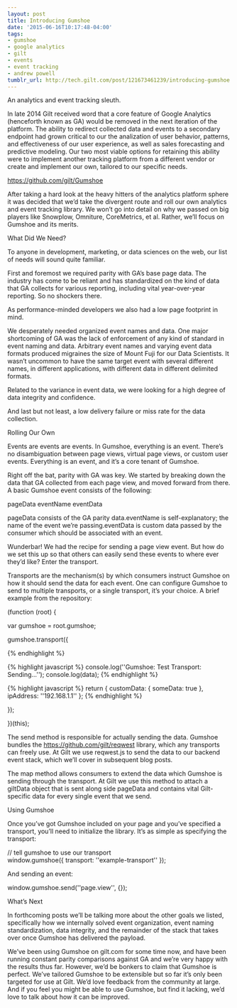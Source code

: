 ```yaml
---
layout: post
title: Introducing Gumshoe
date: '2015-06-16T10:17:48-04:00'
tags:
- gumshoe
- google analytics
- gilt
- events
- event tracking
- andrew powell
tumblr_url: http://tech.gilt.com/post/121673461239/introducing-gumshoe
---
```

An analytics and event tracking sleuth.

In late 2014 Gilt received word that a core feature of Google Analytics (henceforth known as GA) would be removed in the next iteration of the platform. The ability to redirect collected data and events to a secondary endpoint had grown critical to our the analization of user behavior, patterns, and effectiveness of our user experience, as well as sales forecasting and predictive modeling. Our two most viable options for retaining this ability were to implement another tracking platform from a different vendor or create and implement our own, tailored to our specific needs.

https://github.com/gilt/Gumshoe

After taking a hard look at the heavy hitters of the analytics platform sphere it was decided that we’d take the divergent route and roll our own analytics and event tracking library. We won’t go into detail on why we passed on big players like Snowplow, Omniture, CoreMetrics, et al. Rather, we’ll focus on Gumshoe and its merits.

What Did We Need?

To anyone in development, marketing, or data sciences on the web, our list of needs will sound quite familiar.

First and foremost we required parity with GA’s base page data. The industry has come to be reliant and has standardized on the kind of data that GA collects for various reporting, including vital year-over-year reporting. So no shockers there.

As performance-minded developers we also had a low page footprint in mind.

We desperately needed organized event names and data. One major shortcoming of GA was the lack of enforcement of any kind of standard in event naming and data. Arbitrary event names and varying event data formats produced migraines the size of Mount Fuji for our Data Scientists. It wasn’t uncommon to have the same target event with several different names, in different applications, with different data in different delimited formats.

Related to the variance in event data, we were looking for a high degree of data integrity and confidence.

And last but not least, a low delivery failure or miss rate for the data collection.

Rolling Our Own

Events are events are events. In Gumshoe, everything is an event. There’s no disambiguation between page views, virtual page views, or custom user events. Everything is an event, and it’s a core tenant of Gumshoe.

Right off the bat, parity with GA was key. We started by breaking down the data that GA collected from each page view, and moved forward from there. A basic Gumshoe event consists of the following:

pageData
eventName
eventData


pageData consists of the GA parity data.eventName is self-explanatory; the name of the event we’re passing.eventData is custom data passed by the consumer which should be associated with an event.

Wunderbar! We had the recipe for sending a page view event. But how do we set this up so that others can easily send these events to where ever they’d like? Enter the transport.

Transports are the mechanism(s) by which consumers instruct Gumshoe on how it should send the data for each event. One can configure Gumshoe to send to multiple transports, or a single transport, it’s your choice. A brief example from the repository:

(function (root) {

  var gumshoe = root.gumshoe;

  gumshoe.transport({

{% endhighlight %}

{% highlight javascript %}
  console.log(''Gumshoe: Test Transport: Sending...'');
  console.log(data);
{% endhighlight %}

{% highlight javascript %}
  return {
    customData: {
      someData: true
    },
    ipAddress: ''192.168.1.1''
  };
{% endhighlight %}

  });

})(this);


The send method is responsible for actually sending the data. Gumshoe bundles the https://github.com/gilt/reqwest library, which any transports can freely use. At Gilt we use reqwest.js to send the data to our backend event stack, which we’ll cover in subsequent blog posts.

The map method allows consumers to extend the data which Gumshoe is sending through the transport. At Gilt we use this method to attach a giltData object that is sent along side pageData and contains vital Gilt-specific data for every single event that we send.

Using Gumshoe

Once you’ve got Gumshoe included on your page and you’ve specified a transport, you’ll need to initialize the library. It’s as simple as specifying the transport:

// tell gumshoe to use our transport  
window.gumshoe({ transport: ''example-transport'' });  


And sending an event:

window.gumshoe.send(''page.view'', {});  


What’s Next

In forthcoming posts we’ll be talking more about the other goals we listed, specifically how we internally solved event organization, event naming standardization, data integrity, and the remainder of the stack that takes over once Gumshoe has delivered the payload.

We’ve been using Gumshoe on gilt.com for some time now, and have been running constant parity comparisons against GA and we’re very happy with the results thus far. However, we’d be bonkers to claim that Gumshoe is perfect. We’ve tailored Gumshoe to be extensible but so far it’s only been targeted for use at Gilt. We’d love feedback from the community at large. And if you feel you might be able to use Gumshoe, but find it lacking, we’d love to talk about how it can be improved.

